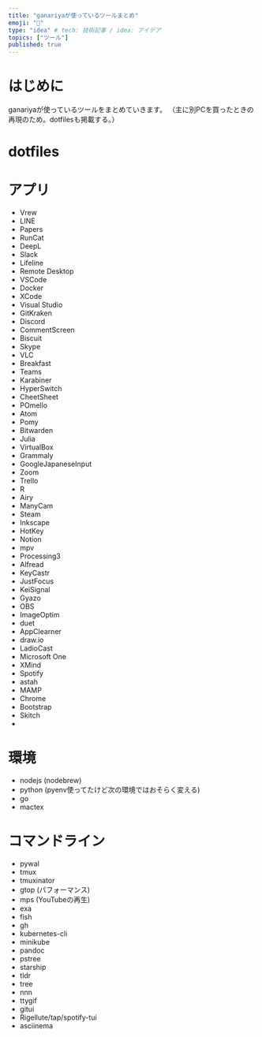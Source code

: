```yaml
---
title: "ganariyaが使っているツールまとめ"
emoji: "🐥"
type: "idea" # tech: 技術記事 / idea: アイデア
topics: ["ツール"]
published: true
---
```


# はじめに

ganariyaが使っているツールをまとめていきます。
（主に別PCを買ったときの再現のため。dotfilesも掲載する。）

# dotfiles

# アプリ

- Vrew
- LINE
- Papers
- RunCat
- DeepL
- Slack
- Lifeline
- Remote Desktop
- VSCode
- Docker
- XCode
- Visual Studio
- GitKraken
- Discord
- CommentScreen
- Biscuit
- Skype
- VLC
- Breakfast
- Teams
- Karabiner
- HyperSwitch
- CheetSheet
- POmello
- Atom
- Pomy
- Bitwarden
- Julia
- VirtualBox
- Grammaly
- GoogleJapaneseInput
- Zoom
- Trello
- R
- Airy
- ManyCam
- Steam
- Inkscape
- HotKey
- Notion
- mpv
- Processing3
- Alfread
- KeyCastr
- JustFocus
- KeiSignal
- Gyazo
- OBS
- ImageOptim
- duet
- AppClearner
- draw.io
- LadioCast
- Microsoft One
- XMind
- Spotify
- astah
- MAMP
- Chrome
- Bootstrap
- Skitch
- 

# 環境

- nodejs (nodebrew)
- python (pyenv使ってたけど次の環境ではおそらく変える)
- go
- mactex

# コマンドライン

- pywal
- tmux
- tmuxinator
- gtop (パフォーマンス)
- mps (YouTubeの再生)
- exa
- fish
- gh
- kubernetes-cli
- minikube
- pandoc
- pstree
- starship
- tldr
- tree
- nnn
- ttygif
- gitui
- Rigellute/tap/spotify-tui
- asciinema
